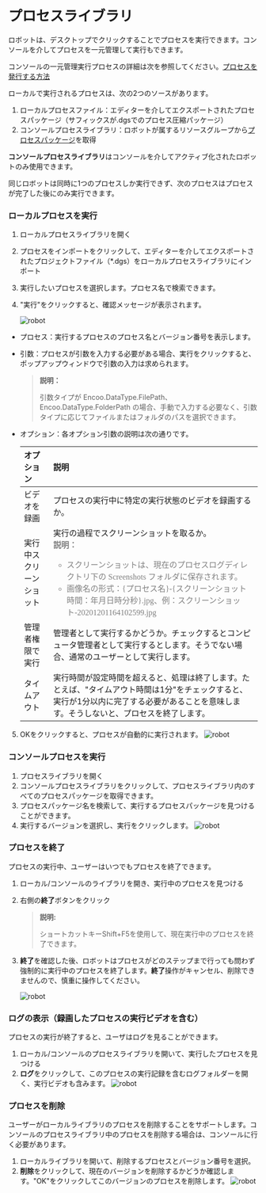 # プロセスライブラリ

ロボットは、デスクトップでクリックすることでプロセスを実行できます。コンソールを介してプロセスを一元管理して実行もできます。

コンソールの一元管理実行プロセスの詳細は次を参照してください。[プロセスを発行する方法](../Console/process/runProcess.md?_v=v2020.4)

ローカルで実行されるプロセスは、次の2つのソースがあります。

1. ローカルプロセスファイル：エディターを介してエクスポートされたプロセスパッケージ（サフィックスが.dgsでのプロセス圧縮パッケージ）
2. コンソールプロセスライブラリ：ロボットが属するリソースグループから[プロセスパッケージ](..\Console\packages\aboutPackages.md?_v=v2020.4)を取得

**コンソールプロセスライブラリ**はコンソールを介してアクティブ化されたロボットのみ使用できます。

同じロボットは同時に1つのプロセスしか実行できず、次のプロセスはプロセスが完了した後にのみ実行できます。


### ローカルプロセスを実行
1. ローカルプロセスライブラリを開く
2. プロセスをインポートをクリックして、エディターを介してエクスポートされたプロジェクトファイル（*.dgs）をローカルプロセスライブラリにインポート
3. 実行したいプロセスを選択します。プロセス名で検索できます。
4. "実行"をクリックすると、確認メッセージが表示されます。

    ![robot](https://docimages.blob.core.chinacloudapi.cn/images/Robot/flowofexecution20201201.png)
    
 - プロセス：実行するプロセスのプロセス名とバージョン番号を表示します。
 - 引数：プロセスが引数を入力する必要がある場合、実行をクリックすると、ポップアップウィンドウで引数の入力は求められます。
    > **説明：**
    >
    > 引数タイプが Encoo.DataType.FilePath、Encoo.DataType.FolderPath の場合、手動で入力する必要なく、引数タイプに応じてファイルまたはフォルダのパスを選択できます。
 - オプション：各オプション引数の説明は次の通りです。


    | オプション | 説明 |
    | :---- | :---- |
    | ビデオを録画 | プロセスの実行中に特定の実行状態のビデオを録画するか。 |
    | 実行中スクリーンショット | 実行の過程でスクリーンショットを取るか。<br><font color="grey" size="3" face="楷体"> **説明：**<br>  <ul><li>スクリーンショットは、現在のプロセスログディレクトリ下の Screenshots フォルダに保存されます。</li><li>画像名の形式：{プロセス名}-{スクリーンショット時間：年月日時分秒}.jpg、例：スクリーンショット-20201201164102599.jpg </li> </ul> </font>  |
    | 管理者権限で実行 | 管理者として実行するかどうか。チェックするとコンピュータ管理者として実行するとします。そうでない場合、通常のユーザーとして実行します。 |
    | タイムアウト | 実行時間が設定時間を超えると、処理は終了します。たとえば、"タイムアウト時間は1分"をチェックすると、実行が1分以内に完了する必要があることを意味します。そうしないと、プロセスを終了します。 |


5. OKをクリックすると、プロセスが自動的に実行されます。
![robot](https://docimages.blob.core.chinacloudapi.cn/images/Robot/Robot-Process-0.png)


### コンソールプロセスを実行
1. プロセスライブラリを開く
2. コンソールプロセスライブラリをクリックして、プロセスライブラリ内のすべてのプロセスパッケージを取得できます。
3. プロセスパッケージ名を検索して、実行するプロセスパッケージを見つけることができます。
4. 実行するバージョンを選択し、実行をクリックします。
    ![robot](https://docimages.blob.core.chinacloudapi.cn/images/Robot/Robot-Process-Console-0.png)


### プロセスを終了

プロセスの実行中、ユーザーはいつでもプロセスを終了できます。

1. ローカル/コンソールのライブラリを開き、実行中のプロセスを見つける
2. 右側の**終了**ボタンをクリック
   >**説明:**
   >
   >ショートカットキーShift+F5を使用して、現在実行中のプロセスを終了できます。

3. **終了**を確認した後、ロボットはプロセスがどのステップまで行っても問わず強制的に実行中のプロセスを終了します。**終了**操作がキャンセル、削除できませんので、慎重に操作してください。

    ![robot](https://docimages.blob.core.chinacloudapi.cn/images/Robot/Robot-Process-Kill-0.png)


### ログの表示（録画したプロセスの実行ビデオを含む）

プロセスの実行が終了すると、ユーザはログを見ることができます。
1. ローカル/コンソールのプロセスライブラリを開いて、実行したプロセスを見つける
2. **ログ**をクリックして、このプロセスの実行記録を含むログフォルダーを開く、実行ビデオも含みます。
    ![robot](https://docimages.blob.core.chinacloudapi.cn/images/Robot/Robot-Process-Log-0.png)

### プロセスを削除
ユーザーがローカルライブラリのプロセスを削除することをサポートします。コンソールのプロセスライブラリ中のプロセスを削除する場合は、コンソールに行く必要があります。
1. ローカルライブラリを開いて、削除するプロセスとバージョン番号を選択。
2. **削除**をクリックして、現在のバージョンを削除するかどうか確認します。"OK"をクリックしてこのバージョンのプロセスを削除します。
    ![robot](https://docimages.blob.core.chinacloudapi.cn/images/Robot/robot-deleteflow-1.png)
